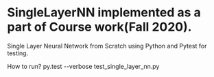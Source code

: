 # SingleLayerNN implemented as a part of Course work(Fall 2020).
Single Layer Neural Network from Scratch using Python and Pytest for testing.

How to run?
py.test --verbose test_single_layer_nn.py


